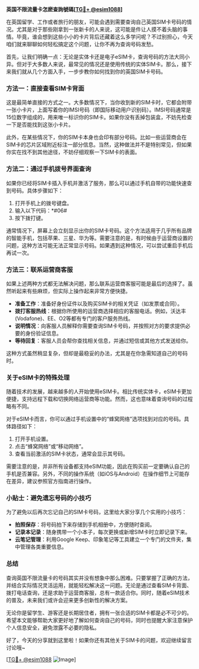 **英国不限流量卡怎麽查詢號碼[[TG💪+ @esim1088](https://t.me/s/esim1088)]**

在英国留学、工作或者旅行的朋友，可能会遇到需要查询自己英国SIM卡号码的情况。尤其是对于那些刚拿到一张新卡的人来说，这可能是件让人摸不着头脑的事情。毕竟，谁会想到这些小小的卡片背后还藏着这么多学问呢？不过别担心，今天咱们就来聊聊如何轻松搞定这个问题，让你不再为查询号码发愁。

首先，让我们明确一点：无论是实体卡还是电子eSIM卡，查询号码的方法大同小异。但对于大多数人来说，最常见的情况还是使用传统的实体SIM卡。那么，接下来我们就从几个方面入手，一步步教你如何找到你的英国SIM卡号码。

### 方法一：直接查看SIM卡背面

这是最简单直接的方式之一。大多数情况下，当你收到新的SIM卡时，它都会附带一张小卡片，上面写着你的IMSI号码（即国际移动用户识别码）。IMSI号码通常是15位数字组成的，用来唯一标识你的SIM卡。如果你没有丢掉包装盒，不妨先检查一下是否能找到这张小卡片。

此外，在某些情况下，你的SIM卡本身也会印有部分号码。比如一些运营商会在SIM卡的芯片区域附近标注一部分信息。当然，这种做法并不是特别常见，但如果你实在找不到其他途径，不妨仔细观察一下SIM卡的表面。

### 方法二：通过手机拨号界面查询

如果你已经将SIM卡插入手机并激活了服务，那么可以通过手机自带的功能快速查到号码。具体步骤如下：

1. 打开手机上的拨号键盘。
2. 输入以下代码：*#06#
3. 按下拨打键。

通常情况下，屏幕上会立刻显示出你的SIM卡号码。这个方法适用于几乎所有品牌的智能手机，包括苹果、三星、华为等。需要注意的是，有时候由于运营商设置的问题，这种方法可能无法正常显示号码。如果遇到这种情况，可以尝试重启手机后再试一次。

### 方法三：联系运营商客服

如果上述两种方式都无法解决问题，那么联系运营商客服可能是最后的选择了。虽然听起来有些麻烦，但实际上操作起来非常方便快捷。

- **准备工作**：准备好身份证件以及购买SIM卡的相关凭证（如发票或合同）。
- **拨打客服热线**：根据你所使用的运营商选择相应的客服电话。例如，沃达丰(Vodafone)、EE、O2等都有专门的客户服务热线。
- **说明情况**：向客服人员解释你需要查询SIM卡号码，并按照对方的要求提供必要的身份验证信息。
- **等待回复**：客服人员会帮你查找相关信息，并通过短信或其他方式发送给你。

这种方式虽然稍显复杂，但却是最稳妥的办法，尤其是在你急需知道自己的号码时。

### 关于eSIM卡的特殊处理

随着技术的发展，越来越多的人开始使用eSIM卡。相比传统实体卡，eSIM卡更加便捷，支持远程下载和切换网络运营商等功能。然而，这也意味着查询号码的过程略有不同。

对于eSIM卡而言，你可以通过手机设置中的“蜂窝网络”选项找到对应的号码。具体路径如下：

1. 打开手机设置。
2. 点击“蜂窝网络”或“移动网络”。
3. 查看当前激活的SIM卡状态，通常会显示其号码。

需要注意的是，并非所有设备都支持eSIM功能，因此在购买前一定要确认自己的手机是否兼容。另外，不同的操作系统（如iOS与Android）在操作细节上可能存在差异，建议参照官方指南进行操作。

### 小贴士：避免遗忘号码的小技巧

为了避免以后再次忘记自己的SIM卡号码，这里给大家分享几个实用的小技巧：

- **拍照保存**：将号码拍下来存储到手机相册中，方便随时查阅。
- **记录本记录**：随身携带一个小本子，每次更换或新增SIM卡时立即记录下来。
- **云笔记管理**：利用Google Keep、印象笔记等工具建立一个专门的文件夹，集中管理各类重要信息。

### 总结

查询英国不限流量卡的号码其实并没有想象中那么困难。只要掌握了正确的方法，并结合实际情况灵活运用，就能轻松解决这一问题。无论是通过查看SIM卡背面、拨打电话查询，还是求助于运营商客服，总有一款适合你。同时，随着eSIM技术的普及，未来我们或许会迎来更多创新性的解决方案。

无论你是留学生、游客还是长期居住者，拥有一张合适的SIM卡都是必不可少的。希望本文能够帮助大家更好地了解如何查询自己的号码，同时也提醒大家注意保护个人信息安全，避免泄露不必要的隐私。

好了，今天的分享就到这里啦！如果你还有其他关于SIM卡的问题，欢迎继续留言讨论哦~ 

[[TG💪+ @esim1088](https://t.me/s/esim1088) ![Image](https://i.postimg.cc/4NQfJmqS/Snipaste-2025-05-13-00-14-12.png)]